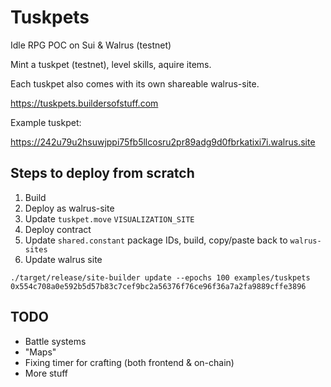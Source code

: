 # Tuskpets

Idle RPG POC on Sui & Walrus (testnet)

Mint a tuskpet (testnet), level skills, aquire items.

Each tuskpet also comes with its own shareable walrus-site.

https://tuskpets.buildersofstuff.com

Example tuskpet:

https://242u79u2hsuwjppi75fb5llcosru2pr89adg9d0fbrkatixi7i.walrus.site

## Steps to deploy from scratch

1. Build
2. Deploy as walrus-site
3. Update `tuskpet.move` `VISUALIZATION_SITE`
4. Deploy contract
5. Update `shared.constant` package IDs, build, copy/paste back to `walrus-sites`
6. Update walrus site

`./target/release/site-builder update --epochs 100 examples/tuskpets 0x554c708a0e592b5d57b83c7cef9bc2a56376f76ce96f36a7a2fa9889cffe3896`

## TODO

- Battle systems
- "Maps"
- Fixing timer for crafting (both frontend & on-chain)
- More stuff
